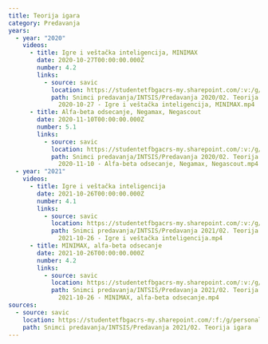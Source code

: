```yaml
---
title: Teorija igara
category: Predavanja
years:
  - year: "2020"
    videos:
      - title: Igre i veštačka inteligencija, MINIMAX
        date: 2020-10-27T00:00:00.000Z
        number: 4.2
        links:
          - source: savic
            location: https://studentetfbgacrs-my.sharepoint.com/:v:/g/personal/sa190595d_student_etf_bg_ac_rs/EXX4wvLHz1dCo7v_f331PDQBPIF4ndg_gD6Tme8z3R3Q3w
            path: Snimci predavanja/INTSIS/Predavanja 2020/02. Teorija igara/04.02 -
              2020-10-27 - Igre i veštačka inteligencija, MINIMAX.mp4
      - title: Alfa-beta odsecanje, Negamax, Negascout
        date: 2020-11-10T00:00:00.000Z
        number: 5.1
        links:
          - source: savic
            location: https://studentetfbgacrs-my.sharepoint.com/:v:/g/personal/sa190595d_student_etf_bg_ac_rs/EbM3FfHESgFHocoDV3GcIlQBWuJlLgL5SU97X0QO47HFAw
            path: Snimci predavanja/INTSIS/Predavanja 2020/02. Teorija igara/05.01 -
              2020-11-10 - Alfa-beta odsecanje, Negamax, Negascout.mp4
  - year: "2021"
    videos:
      - title: Igre i veštačka inteligencija
        date: 2021-10-26T00:00:00.000Z
        number: 4.1
        links:
          - source: savic
            location: https://studentetfbgacrs-my.sharepoint.com/:v:/g/personal/sa190595d_student_etf_bg_ac_rs/EYMYrD9Q6QJMmALxs4QqftABFAwzfF_4So_WiQJXsswrww
            path: Snimci predavanja/INTSIS/Predavanja 2021/02. Teorija igara/04.01 -
              2021-10-26 - Igre i veštačka inteligencija.mp4
      - title: MINIMAX, alfa-beta odsecanje
        date: 2021-10-26T00:00:00.000Z
        number: 4.2
        links:
          - source: savic
            location: https://studentetfbgacrs-my.sharepoint.com/:v:/g/personal/sa190595d_student_etf_bg_ac_rs/EazRgT6oqPlIriyzhonajqIBBnVfozK6cS0cuuQOkahjNA
            path: Snimci predavanja/INTSIS/Predavanja 2021/02. Teorija igara/04.02 -
              2021-10-26 - MINIMAX, alfa-beta odsecanje.mp4
sources:
  - source: savic
    location: https://studentetfbgacrs-my.sharepoint.com/:f:/g/personal/sa190595d_student_etf_bg_ac_rs/EiesyrtLhRxAmqOZL4enNMsBnNIEtLmhI5BVwLCFNzN6yg
    path: Snimci predavanja/INTSIS/Predavanja 2021/02. Teorija igara
---
```



